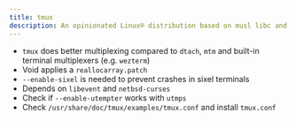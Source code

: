 ```yaml
---
title: tmux
description: An opinionated Linux® distribution based on musl libc and toybox
---
```


- `tmux` does better multiplexing compared to `dtach`, `mtm` and built-in terminal multiplexers (e.g. `wezterm`)
- Void applies a `reallocarray.patch`
- `--enable-sixel` is needed to prevent crashes in sixel terminals
- Depends on `libevent` and `netbsd-curses`
- Check if `--enable-utempter` works with `utmps`
- Check `/usr/share/doc/tmux/examples/tmux.conf` and install `tmux.conf`
